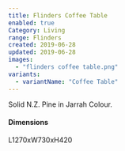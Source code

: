 ```yaml
---
title: Flinders Coffee Table
enabled: true
Category: Living
range: Flinders
created: 2019-06-28
updated: 2019-06-28
images:
  - "flinders coffee table.png"
variants:
  - variantName: "Coffee Table"
---
```

Solid N.Z. Pine in Jarrah Colour.

#### Dimensions

  L1270xW730xH420
